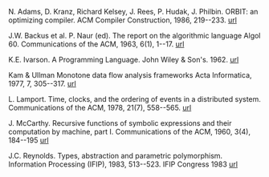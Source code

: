 N. Adams, D. Kranz, Richard Kelsey, J. Rees, P. Hudak, J. Philbin.
ORBIT: an optimizing compiler. 
ACM Compiler Construction, 1986, 219--233.
[url](http://dl.acm.org/citation.cfm?id=13333)

J.W. Backus et al. P. Naur (ed). 
The report on the algorithmic language Algol 60. 
Communications of the ACM, 1963, 6(1), 1--17.
[url](http://dl.acm.org/citation.cfm?id=366193.366201&coll=DL&dl=ACM&CFID=553200397&CFTOKEN=50185488)

K.E. Ivarson. 
A Programming Language. 
John Wiley & Son's. 1962.
[url](http://www.jsoftware.com/papers/APL.htm)

Kam & Ullman Monotone data flow analysis frameworks
Acta Informatica, 1977, 7, 305--317.
[url](http://link.springer.com/article/10.1007/BF00290339#page-1)

L. Lamport.
Time, clocks, and the ordering of events in a distributed system.
Communications of the ACM, 1978, 21(7), 558--565.
[url](http://research.microsoft.com/en-us/um/people/lamport/pubs/time-clocks.pdf)

J. McCarthy.
Recursive functions of symbolic expressions and their computation by machine, part I.
Communications of the ACM, 1960, 3(4), 184--195
[url](http://dl.acm.org/citation.cfm?id=367199)

J.C. Reynolds. 
Types, abstraction and parametric polymorphism.
Information Processing (IFIP), 1983, 513--523.
IFIP Congress 1983
[url](http://www.cse.chalmers.se/edu/year/2010/course/DAT140_Types/Reynolds_typesabpara.pdf)

